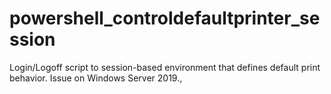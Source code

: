 # powershell_controldefaultprinter_session
Login/Logoff script to session-based environment that defines default print behavior. Issue on Windows Server 2019.,
